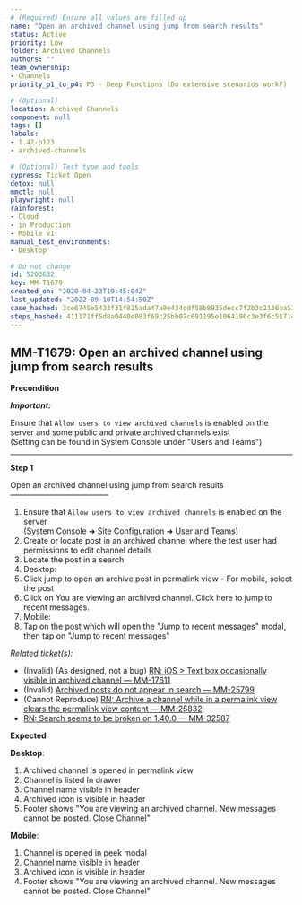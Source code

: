```yaml
---
# (Required) Ensure all values are filled up
name: "Open an archived channel using jump from search results"
status: Active
priority: Low
folder: Archived Channels
authors: ""
team_ownership: 
- Channels
priority_p1_to_p4: P3 - Deep Functions (Do extensive scenarios work?)

# (Optional)
location: Archived Channels
component: null
tags: []
labels: 
- 1.42-p123
- archived-channels

# (Optional) Test type and tools
cypress: Ticket Open
detox: null
mmctl: null
playwright: null
rainforest: 
- Cloud
- in Production
- Mobile v1
manual_test_environments: 
- Desktop

# Do not change
id: 5203632
key: MM-T1679
created_on: "2020-04-23T19:45:04Z"
last_updated: "2022-09-10T14:54:50Z"
case_hashed: 3ce6745e5433f31f825ada47a9e434cdf58b8935decc7f2b3c2136ba51469d87d2028dca512b6c7ec869dc26a341b765
steps_hashed: 411171ff5d8a0440e083f69c25bb07c691195e1064196c3e3f6c51714ed349f2429d8cd9e443f9da8650297d1f7bf1dd
---
```


<!-- (Auto-generated) Based on frontmatter's "key" and "name" -->

## MM-T1679: Open an archived channel using jump from search results

**Precondition**

_**Important:**_

Ensure that `Allow users to view archived channels` is enabled on the server and some public and private archived channels exist\
(Setting can be found in System Console under "Users and Teams")

---

**Step 1**

Open an archived channel using jump from search results\
–––––––––––––––––––––––––

1. Ensure that `Allow users to view archived channels` is enabled on the server
   \
   (System Console ➜ Site Configuration ➜ User and Teams)
2. Create or locate post in an archived channel where the test user had permissions to edit channel details
3. Locate the post in a search
4. Desktop:
5. Click jump to open an archive post in permalink view - For mobile, select the post
6. Click on You are viewing an archived channel. Click here to jump to recent messages.
7. Mobile:
8. Tap on the post which will open the "Jump to recent messages" modal, then tap on "Jump to recent messages"

_Related ticket(s):_

- (Invalid) (As designed, not a bug) [RN: iOS > Text box occasionally visible in archived channel — MM-17611](https://mattermost.atlassian.net/browse/MM-17611)
- (Invalid) [Archived posts do not appear in search — MM-25799](https://mattermost.atlassian.net/browse/MM-25799)
- (Cannot Reproduce) [RN: Archive a channel while in a permalink view clears the permalink view content — MM-25832](https://mattermost.atlassian.net/browse/MM-25832)
- [RN: Search seems to be broken on 1.40.0 — MM-32587](https://mattermost.atlassian.net/browse/MM-32587)

**Expected**

**Desktop**:

1. Archived channel is opened in permalink view
2. Channel is listed In drawer
3. Channel name visible in header
4. Archived icon is visible in header
5. Footer shows "You are viewing an archived channel. New messages cannot be posted. Close Channel"

**Mobile**:

1. Channel is opened in peek modal
2. Channel name visible in header
3. Archived icon is visible in header
4. Footer shows "You are viewing an archived channel. New messages cannot be posted. Close Channel"
